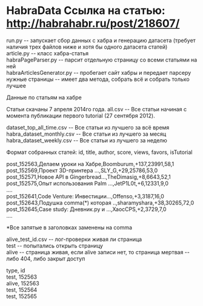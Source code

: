 HabraData
Ссылка на статью:
http://habrahabr.ru/post/218607/
=========

run.py -- запускает сбор данных с хабра и генерацию датасета (требует наличия трех файлов ниже и хотя бы одного датасета статей)  
article.py -- класс хабра-статья  
habraPageParser.py -- парсит отдельную страницу со всеми статьями на ней  
habraArticlesGenerator.py -- пробегает сайт хабры и передает парсеру нужные страницы -- имеет два метода, собрать всё и собрать только лучшее

Данные по статьям на хабре

Статьи скачаны 7 апреля 2014го года.
all.csv -- Все статьи начиная с  момента публикации первого tutorial (27 сентября 2012).

dataset_top_all_time.csv  -- Все статьи из лучшего за всё время  
habra_dataset_monthly.csv -- Все статьи из лучшего за месяц  
habra_dataset_weekly.csv  -- Все статьи из лучшего за неделю

Формат собранных статей:
id, title, author, score, views, favors, isTutorial

post_152563,Делаем уроки на Хабре,Boomburum,+137,23991,58,1  
post_152569,Проект 3D-принтера ...,SLY_G,+29,25786,53,0  
post_152571,Новое API в Gingerbread...,TheDimasig,+8,6643,52,1  
post_152575,Опыт использования Palm ...,JetP1L0t,+6,12331,9,0  
....  
post_152641,Code Venture: Инвестиции...,Offenso,+3,3187,16,0  
post_152643,Подушка comma(*)  которая ..,sharamyshara,+38,30265,72,0  
post_152645,Case study: Дневник.ру и ...,XaocCPS,+2,3729,7,0  
....

*Все запятые в заголовках заменены на comma 


alive_test_id.csv -- лог-проверки живая ли страница  
test -- попытались открыть страницу  
alive -- страница живая, если alive записи нет, то страница мертвая -- либо 404, либо закрыт доступ  

type, id  
test, 152563  
alive, 152563  
test, 152564  
test, 152565  



